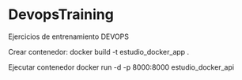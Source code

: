 # DevopsTraining
Ejercicios de entrenamiento DEVOPS

Crear contenedor: docker build -t estudio_docker_app .

Ejecutar contenedor docker run -d -p 8000:8000 estudio_docker_api